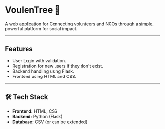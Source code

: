 # VoulenTree 🌳

A web application for Connecting volunteers and NGOs through a simple, powerful platform for social impact.

---

## Features
- User Login with validation.
- Registration for new users if they don't exist.
- Backend handling using Flask.
- Frontend using HTML and CSS.

---
## 🛠️ Tech Stack
- **Frontend:** HTML, CSS
- **Backend:** Python (Flask)
- **Database:** CSV (or can be extended)

